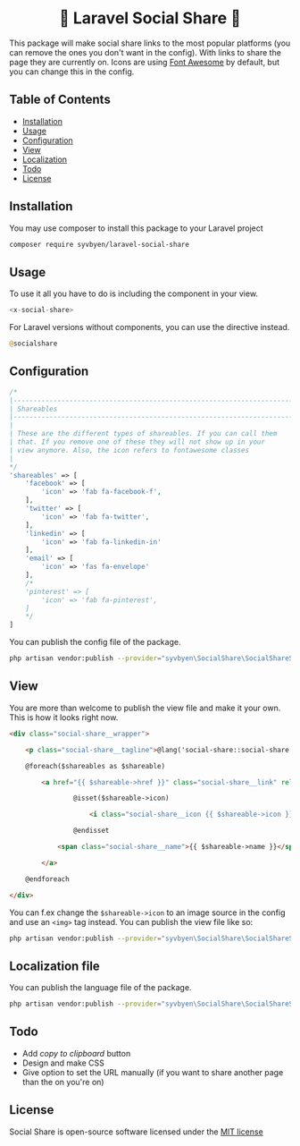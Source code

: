 
<h1 align="center">🔗 Laravel Social Share 🔗</h1>

This package will make social share links to the most popular platforms (you can remove the ones you don't want in the config). With links to share the page they are currently on. Icons are using [Font Awesome](https://fontawesome.com/) by default, but you can change this in the config.

## Table of Contents

- [Installation](#installation)
- [Usage](#usage)
- [Configuration](#configuration)
- [View](#view)
- [Localization](#license)
- [Todo](#todo)
- [License](#license)

## Installation
You may use composer to install this package to your Laravel project
```bash
composer require syvbyen/laravel-social-share
```

## Usage
To use it all you have to do is including the component in your view.
```php
<x-social-share>
```
For Laravel versions without components, you can use the directive instead.
```php
@socialshare
```

## Configuration

```php
/*
|--------------------------------------------------------------------------
| Shareables
|--------------------------------------------------------------------------
|
| These are the different types of shareables. If you can call them
| that. If you remove one of these they will not show up in your
| view anymore. Also, the icon refers to fontawesome classes
|
*/
'shareables' => [
    'facebook' => [
        'icon' => 'fab fa-facebook-f',
    ],
    'twitter' => [
        'icon' => 'fab fa-twitter',
    ],
    'linkedin' => [
        'icon' => 'fab fa-linkedin-in'
    ],
    'email' => [
        'icon' => 'fas fa-envelope'
    ],
    /* 
    'pinterest' => [
        'icon' => 'fab fa-pinterest',
    ]
    */
]
```

You can publish the config file of the package.
```bash
php artisan vendor:publish --provider="syvbyen\SocialShare\SocialShareServiceProvider" --tag=config
```

## View
You are more than welcome to publish the view file and make it your own. This is how it looks right now.
```html
<div class="social-share__wrapper">

    <p class="social-share__tagline">@lang('social-share::social-share.share')</p>

    @foreach($shareables as $shareable)

        <a href="{{ $shareable->href }}" class="social-share__link" rel="noreferrer" target="_blank">

                @isset($shareable->icon)

                    <i class="social-share__icon {{ $shareable->icon }}"></i>

                @endisset

            <span class="social-share__name">{{ $shareable->name }}</span>

        </a>

    @endforeach

</div>
```
You can f.ex change the ```$shareable->icon``` to an image source in the config and use an ```<img>``` tag instead. You can publish the view file like so:
```bash
php artisan vendor:publish --provider="syvbyen\SocialShare\SocialShareServiceProvider" --tag=view
```

## Localization file
You can publish the language file of the package.
```bash
php artisan vendor:publish --provider="syvbyen\SocialShare\SocialShareServiceProvider" --tag=lang
```

## Todo
- Add _copy to clipboard_ button
- Design and make CSS
- Give option to set the URL manually (if you want to share another page than the on you're on)

## License
Social Share is open-source software licensed under the [MIT license](https://github.com/syvbyen/laravel-social-share/blob/master/LICENSE)
